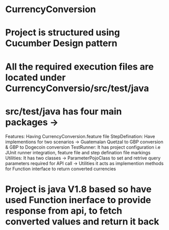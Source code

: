 # CurrencyConversion
# Project is structured using Cucumber Design pattern
# All the required execution files are located under CurrencyConversio/src/test/java
# src/test/java has four main packages -> 
Features: Having CurrencyConversion.feature file
StepDefination: Have implementions for two scenarios -> Guatemalan Quetzal to GBP conversion & GBP to Dogecoin conversion
TestRunner: It has project configuration i.e JUnit runner integration, feature file and step defination file markings
Utilities: It has two classes 
-> ParameterPojoClass to set and retrive query parameters required for API call
-> Utilities it acts as implemention methods for Function interface to return converted currencies
# Project is java V1.8 based so have used Function inerface to provide response from api, to fetch converted values and return it back
